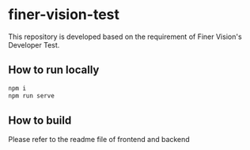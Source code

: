 # finer-vision-test

This repository is developed based on the requirement of Finer Vision's Developer Test.

## How to run locally

```sh
npm i
npm run serve
```

## How to build

Please refer to the readme file of frontend and backend
